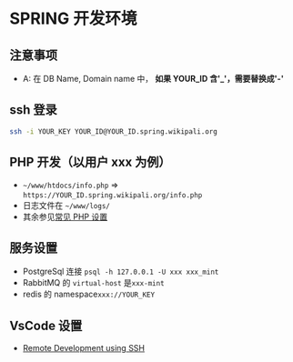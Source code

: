 # SPRING 开发环境

## 注意事项

- A: 在 DB Name, Domain name 中， **如果 YOUR_ID 含'\_'，需要替换成'-'**

## ssh 登录

```bash
ssh -i YOUR_KEY YOUR_ID@YOUR_ID.spring.wikipali.org
```

## PHP 开发（以用户 xxx 为例）

- `~/www/htdocs/info.php` => `https://YOUR_ID.spring.wikipali.org/info.php`
- 日志文件在 `~/www/logs/`
- 其余参见[常见 PHP 设置](php/)

## 服务设置

- PostgreSql 连接 `psql -h 127.0.0.1 -U xxx xxx_mint`
- RabbitMQ 的 `virtual-host` 是`xxx-mint`
- redis 的 namespace`xxx://YOUR_KEY`

## VsCode 设置

- [Remote Development using SSH](https://code.visualstudio.com/docs/remote/ssh)
